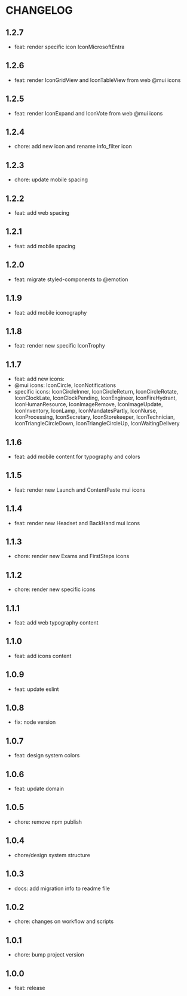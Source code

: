 # CHANGELOG

## 1.2.7

- feat: render specific icon IconMicrosoftEntra

## 1.2.6

- feat: render IconGridView and IconTableView from web @mui icons

## 1.2.5

- feat: render IconExpand and IconVote from web @mui icons

## 1.2.4

- chore: add new icon and rename info_filter icon

## 1.2.3

- chore: update mobile spacing

## 1.2.2

- feat: add web spacing

## 1.2.1

- feat: add mobile spacing

## 1.2.0

- feat: migrate styled-components to @emotion

## 1.1.9

- feat: add mobile iconography

## 1.1.8

- feat: render new specific IconTrophy

## 1.1.7

- feat: add new icons:
- @mui icons: IconCircle, IconNotifications
- specific icons: IconCircleInner, IconCircleReturn, IconCircleRotate, IconClockLate, IconClockPending, IconEngineer, IconFireHydrant, IconHumanResource, IconImageRemove, IconImageUpdate, IconInventory, IconLamp, IconMandatesPartly, IconNurse, IconProcessing, IconSecretary, IconStorekeeper, IconTechnician, IconTriangleCircleDown, IconTriangleCircleUp, IconWaitingDelivery

## 1.1.6

- feat: add mobile content for typography and colors

## 1.1.5

- feat: render new Launch and ContentPaste mui icons

## 1.1.4

- feat: render new Headset and BackHand mui icons

## 1.1.3

- chore: render new Exams and FirstSteps icons

## 1.1.2

- chore: render new specific icons

## 1.1.1

- feat: add web typography content

## 1.1.0

- feat: add icons content

## 1.0.9

- feat: update eslint

## 1.0.8

- fix: node version

## 1.0.7

- feat: design system colors

## 1.0.6

- feat: update domain

## 1.0.5

- chore: remove npm publish

## 1.0.4

- chore/design system structure

## 1.0.3

- docs: add migration info to readme file

## 1.0.2

- chore: changes on workflow and scripts

## 1.0.1

- chore: bump project version

## 1.0.0

- feat: release
